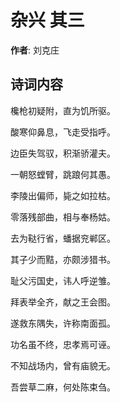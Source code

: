 # 杂兴  其三

**作者**: 刘克庄

## 诗词内容

欃枪初疑附，直为饥所驱。

酸寒仰鼻息，飞走受指呼。

边臣失驾驭，积渐骄灌夫。

一朝怒螳臂，跳踉何其愚。

李陵出偏师，毙之如拉枯。

零落残部曲，相与奉杨姑。

去为鞑行省，蟠据兖郸区。

其子少而黠，亦颇涉猎书。

耻父污国史，讳人呼逆雏。

拜表举全齐，献之王会图。

遂救东隅失，许称南面孤。

功名虽不终，忠孝焉可诬。

不知战场内，曾有庙貌无。

吾尝草二麻，何处陈束刍。

